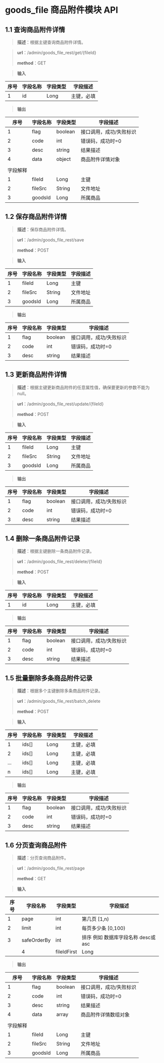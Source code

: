 
# goods_file 商品附件模块 API
## 1.1 查询商品附件详情

> **描述**：根据主键查询商品附件详情。

> **url**：/admin/goods_file_rest/get/{fileId}
>
> **method**：GET

> **输入**

| 序号 | 字段名称 | 字段类型 | 字段描述     |
| ---- | -------- | -------- | ------------ |
| 1    | id       | Long     | 主键，必填 |

> **输出**

| 序号     | 字段名称      | 字段类型 | 字段描述                |
| -------- | ------------- | -------- | ----------------------- |
| 1        | flag          | boolean  | 接口调用，成功/失败标识 |
| 2        | code          | int      | 错误码，成功时=0        |
| 3        | desc          | string   | 结果描述                |
| 4        | data          | object   | 商品附件详情对象            |
|          |               |          |                         |
| 字段解释 |               |          |                         |
| 1 | fileId              | Long          | 主键 |
| 2 | fileSrc              | String          | 文件地址 |
| 3 | goodsId              | Long          | 所属商品 |

## 1.2 保存商品附件详情

> **描述**：保存商品附件详情。

> **url**：/admin/goods_file_rest/save
>
> **method**：POST

> **输入**

| 序号 | 字段名称 | 字段类型 | 字段描述     |
| ---- | -------- | -------- | ------------ |
| 1| fileId  | Long  | 主键 |
| 2| fileSrc  | String  | 文件地址 |
| 3| goodsId  | Long  | 所属商品 |

> **输出**

| 序号     | 字段名称      | 字段类型 | 字段描述                |
| -------- | ------------- | -------- | ----------------------- |
| 1        | flag          | boolean  | 接口调用，成功/失败标识 |
| 2        | code          | int      | 错误码，成功时=0        |
| 3        | desc          | string   | 结果描述                |

## 1.3 更新商品附件详情

> **描述**：根据主键更新商品附件的任意属性值，确保要更新的参数不能为null。

> **url**：/admin/goods_file_rest/update/{fileId}
>
> **method**：POST

> **输入**

| 序号 | 字段名称 | 字段类型 | 字段描述     |
| ---- | -------- | -------- | ------------ |
| 1| fileId  | Long  | 主键 |
| 2| fileSrc  | String  | 文件地址 |
| 3| goodsId  | Long  | 所属商品 |

> **输出**

| 序号     | 字段名称      | 字段类型 | 字段描述                |
| -------- | ------------- | -------- | ----------------------- |
| 1        | flag          | boolean  | 接口调用，成功/失败标识 |
| 2        | code          | int      | 错误码，成功时=0        |
| 3        | desc          | string   | 结果描述                |

## 1.4 删除一条商品附件记录

> **描述**：根据主键删除一条商品附件记录。

> **url**：/admin/goods_file_rest/delete/{fileId}
>
> **method**：POST

> **输入**

| 序号 | 字段名称 | 字段类型 | 字段描述     |
| ---- | -------- | -------- | ------------ |
| 1    | id       | Long     | 主键，必填 |

> **输出**

| 序号     | 字段名称      | 字段类型 | 字段描述                |
| -------- | ------------- | -------- | ----------------------- |
| 1        | flag          | boolean  | 接口调用，成功/失败标识 |
| 2        | code          | int      | 错误码，成功时=0        |
| 3        | desc          | string   | 结果描述                |


## 1.5 批量删除多条商品附件记录

> **描述**：根据多个主键删除多条商品附件记录。

> **url**：/admin/goods_file_rest/batch_delete
>
> **method**：POST

> **输入**

| 序号 | 字段名称 | 字段类型 | 字段描述     |
| ---- | -------- | -------- | ------------ |
| 1    | ids[]       | Long     | 主键，必填 |
| 2    | ids[]       | Long     | 主键，必填 |
| ...    | ids[]       | Long     | 主键，必填 |
| n    | ids[]       | Long     | 主键，必填 |

> **输出**

| 序号     | 字段名称      | 字段类型 | 字段描述                |
| -------- | ------------- | -------- | ----------------------- |
| 1        | flag          | boolean  | 接口调用，成功/失败标识 |
| 2        | code          | int      | 错误码，成功时=0        |
| 3        | desc          | string   | 结果描述                |


## 1.6 分页查询商品附件

> **描述**：分页查询商品附件。

> **url**：/admin/goods_file_rest/page
>
> **method**：GET

> **输入**

| 序号 | 字段名称 | 字段类型 | 字段描述     |
| ---- | -------- | -------- | ------------ |
| 1    |page      |int       |第几页 [1,n)   |
| 2    |limit      |int       |每页多少条 [0,100)   |
| 3    |safeOrderBy      |int       | 排序 例如 数据库字段名称 desc或asc   |
                |4|fileIdFirst|   Long   |主键|

> **输出**

| 序号     | 字段名称      | 字段类型 | 字段描述                |
| -------- | ------------- | -------- | ----------------------- |
| 1        | flag          | boolean  | 接口调用，成功/失败标识 |
| 2        | code          | int      | 错误码，成功时=0        |
| 3        | desc          | string   | 结果描述                |
| 4        | data          | array   | 商品附件详情数组对象            |
|          |               |          |                         |
| 字段解释 |               |          |                         |
| 1 | fileId              | Long          | 主键 |
| 2 | fileSrc              | String          | 文件地址 |
| 3 | goodsId              | Long          | 所属商品 |
